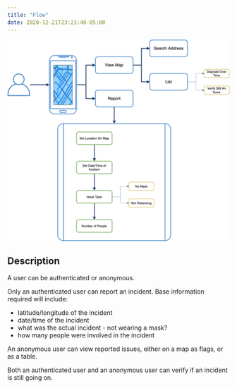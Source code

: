 ```yaml
---
title: "Flow"
date: 2020-12-21T23:21:48-05:00
---
```


![Flow Diagram](/design/system_flow.png)

## Description

A user can be authenticated or anonymous. 

Only an authenticated user can report an incident. Base information required will include:

* latitude/longitude of the incident
* date/time of the incident
* what was the actual incident - not wearing a mask? 
* how many people were involved in the incident

An anonymous user can view reported issues, either on a map as flags, or as a table.

Both an authenticated user and an anonymous user can verify if an incident is still going on.
